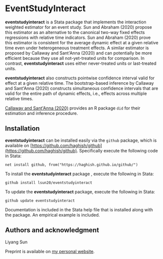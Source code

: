 # EventStudyInteract

**eventstudyinteract** is a Stata package that implements the interaction weighted estimator for an event study.  Sun and Abraham (2020) propose this estimator as an alternative to the canonical two-way fixed effects regressions with relative time indicators.  Sun and Abraham (2020) prove this estimator is consistent for the average dynamic effect at a given relative time even under heterogeneous treatment effects.  A similar estimator is proposed by Callaway and Sant'Anna (2020) and can potentially be more efficient because they use all not-yet-treated units for comparison.  In contrast, **eventstudyinteract** uses either never-treated units or last-treated units.

**eventstudyinteract** also constructs pointwise confidence interval valid for effect at a given relative time.  The bootstrap-based inference by Callaway and Sant'Anna (2020) constructs simultaneous confidence intervals that are valid for the entire path of dynamic effects, i.e., effects across multiple relative times.  

[Callaway and Sant'Anna (2020)](https://bcallaway11.github.io/did/) provides an R package `did`  for their estimation and inference procedure.

## Installation
**eventstudyinteract** can be installed easily via the `github` package, which is available on [https://github.com/haghish/github](https://github.com/haghish/github).  Specifically execute the following code in Stata:

`net install github, from("https://haghish.github.io/github/")`

To install the **eventstudyinteract** package , execute the following in Stata:

`github install lsun20/eventstudyinteract`

To update the **eventstudyinteract**  package, execute the following in Stata:

`github update eventstudyinteract`

Documentation is included in the Stata help file that is installed along with the package.  An empirical example is included.

## Authors and acknowledgment
Liyang Sun

Preprint is available on [my personal website](http://economics.mit.edu/files/14964).